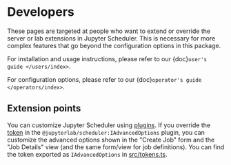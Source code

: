 # Developers

These pages are targeted at people who want to extend or override the server or
lab extensions in Jupyter Scheduler. This is necessary for more complex features
that go beyond the configuration options in this package.

For installation and usage instructions, please refer to our {doc}`user's guide </users/index>`.

For configuration options, please refer to our {doc}`operator's guide </operators/index>`.

## Extension points

You can customize Jupyter Scheduler using
[plugins](https://jupyterlab.readthedocs.io/en/stable/extension/extension_dev.html#plugins).
If you override the
[token](https://jupyterlab.readthedocs.io/en/stable/extension/extension_dev.html#tokens)
in the `@jupyterlab/scheduler:IAdvancedOptions` plugin, you can customize the advanced options
shown in the "Create Job" form and the "Job Details" view (and the same form/view for job
definitions). You can find the token exported as `IAdvancedOptions` in
[src/tokens.ts](https://github.com/jupyter-server/jupyter-scheduler/blob/main/src/tokens.ts).
